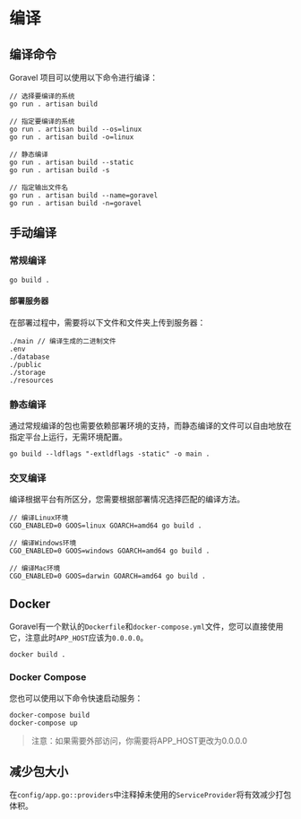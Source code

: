 # 编译

## 编译命令

Goravel 项目可以使用以下命令进行编译：

```
// 选择要编译的系统
go run . artisan build

// 指定要编译的系统
go run . artisan build --os=linux
go run . artisan build -o=linux

// 静态编译
go run . artisan build --static
go run . artisan build -s

// 指定输出文件名
go run . artisan build --name=goravel
go run . artisan build -n=goravel
```

## 手动编译

### 常规编译

```shell
go build .
```

#### 部署服务器

在部署过程中，需要将以下文件和文件夹上传到服务器：

```
./main // 编译生成的二进制文件
.env
./database
./public
./storage
./resources
```

### 静态编译

通过常规编译的包也需要依赖部署环境的支持，而静态编译的文件可以自由地放在指定平台上运行，无需环境配置。

```shell
go build --ldflags "-extldflags -static" -o main .
```

### 交叉编译

编译根据平台有所区分，您需要根据部署情况选择匹配的编译方法。

```shell
// 编译Linux环境
CGO_ENABLED=0 GOOS=linux GOARCH=amd64 go build .

// 编译Windows环境
CGO_ENABLED=0 GOOS=windows GOARCH=amd64 go build .

// 编译Mac环境
CGO_ENABLED=0 GOOS=darwin GOARCH=amd64 go build .
```

## Docker

Goravel有一个默认的`Dockerfile`和`docker-compose.yml`文件，您可以直接使用它，注意此时`APP_HOST`应该为`0.0.0.0`。

```shell
docker build .
```

### Docker Compose

您也可以使用以下命令快速启动服务：

```shell
docker-compose build
docker-compose up
```

> 注意：如果需要外部访问，你需要将APP_HOST更改为0.0.0.0

## 减少包大小

在`config/app.go::providers`中注释掉未使用的`ServiceProvider`将有效减少打包体积。
